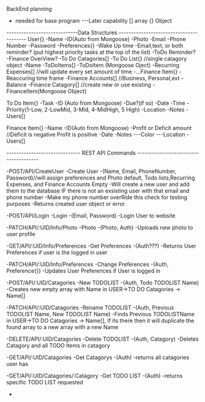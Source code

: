 BackEnd planning
- needed for base program
---Later capability
[] array
{} Object

-----------------------------Data Structures ----------------------------------------
User{}
    -Name
    -ID(Auto from Mongoose)
    -Photo
    -Email
    -Phone Number
    -Password
    -Preferences{}
        -Wake Up time
        -Email,text, or both reminder? (put highest priority tasks at the top of the list)
        -ToDo Reminder?
        -Finance OverView?
    -To Do Catagories[]
        -To Do List{} //single catagory object
            -Name
            -ToDoItems[]
                -ToDoItem (Mongoose Oject)
    -Recurring Expenses[] //will update every set amount of time
        -...Finance Item{}
            -Reaccuring time frame
    -Finance Accounts[]  //Business, Personal,ext
        -Balance
        -Finance Catagory[] //create new or use existing
            -FinanceItem(Mongoose Object)
            
To Do Item{}
    -Task
    -ID (Auto from Mongoose)
    -Due?(if so)
        -Date
        -Time
    -Priority(1-Low, 2-LowMid, 3-Mid, 4-MidHigh, 5 High)
    -Location
    -Notes
    -Users[]

Finance Item{}
    -Name
    -ID(Auto from Mongoose)
    -Profit or Deficit amount //Deficit is negative Profit is positive 
    -Date
    -Notes
    ---Color
    ---Location
    -Users[]

------------------------------ REST API Commands --------------------------------------

-POST/API/CreateUser -Create User
    -(Name, Email, PhoneNumber, Password)//will assign preferences and Photo default, Todo lists,Recurring Expenses, and Finance Accounts Empty
    -Will create a new user and add them to the database IF there is not an exsisting user with that email and phone number
    -Make my phone number overRide this check for testing purposes
    -Returns created user object or error

-POST/API/Login -Login
    -(Email, Password)
    -Login User to website

-PATCH/API/:UID/Info/Photo -Photo
    -(Photo, Auth)
    -Uploads new photo to user profile

-GET/API/:UID/Info/Preferences -Get Preferences
    -(Auth???) 
    -Returns User Preferences if user is the logged in user

-PATCH/API/:UID/Info/Preferences -Change Preferences 
    -(Auth, Preference{})
    -Updates User Preferences if User is logged in

-POST/API/:UID/Catagories -New TODOLIST 
    -(Auth, Todo TODOLIST Name)
    -Creates new empty array with Name in USER->TO DO Catagories -> Name[]

-PATCH/API/:UID/Catagories -Rename TODOLIST
    -(Auth, Previous TODOLIST Name, New TODOLIST Name)
    -Finds Previous TODOLISTName in  USER->TO DO Catagories -> Name[], If its there then it will duplicate the found array to a new array with a new Name

-DELETE/API/:UID/Catagories -Delete TODOLIST
    -(Auth, Catagory)
    -Deletes Catagory and all TODO Items in catagory 

-GET/API/:UID/Catagories -Get Catagorys
    -(Auth)
    -returns all catagories user has

-GET/API/:UID/Catagories/:Catagory -Get TODO LIST
    -(Auth)
    -returns specific TODO LIST requested

-


